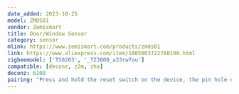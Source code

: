 ```yaml
---
date_added: 2023-10-25
model: ZMDS01
vendor: Zemismart
title: Door/Window Sensor
category: sensor
mlink: https://www.zemismart.com/products/zmds01
link: https://www.aliexpress.com/item/1005003722788198.html
zigbeemodel: ['TS0203', '_TZ3000_a33rw7ou']
compatible: [deconz, z2m, zha]
deconz: 6100
pairing: "Press and hold the reset switch on the device, the pin hole on the side of the device, using the provided reset pin for +- 5 seconds (until the red light starts blinking). After this the device will automatically join."
---
```

